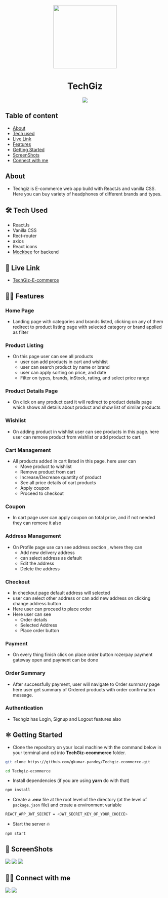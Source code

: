 <p align="center" >
<img src="https://res.cloudinary.com/dlykup1dh/image/upload/v1690015711/TechGiz/techgiz-logo.png" width="200px"   >
</p>

<div align="center" >
<h1>TechGiz</h1>
</div>

<div align="center"  >
  <img src="https://res.cloudinary.com/dlykup1dh/image/upload/v1690013228/Project%20Gif/Techgiz_big2ck.gif" >
</div>

## Table of content

- [About](#about)
- [Tech used](#🛠️-tech-used)
- [Live Link](#🚀-live-link)
- [Features](#🧑‍💻-features)
- [Getting Started](#⚛️-getting-started)
- [ScreenShots](#📸-screenshots)
- [Connect with me](#🧑‍💻-connect-with-me)

## About

- Techgiz is E-commerce web app build with ReactJs and vanilla CSS. Here you can buy variety of headphones of different brands and types.

## 🛠️ Tech Used

- ReactJs
- Vanilla CSS
- Rect-router
- axios
- React icons
- [Mockbee](https://mockbee.netlify.app/) for backend

## 🚀 Live Link

- [TechGiz-E-commerce](https://techgiz-ecommerce.vercel.app/)

## 🧑‍💻 Features

### Home Page

- Landing page with categories and brands listed, clicking on any of them redirect to product listing page with selected category or brand applied as filter

### Product Listing

- On this page user can see all products
  - user can add products in cart and wishlist
  - user can search product by name or brand
  - user can apply sorting on price, and date
  - Filter on types, brands, inStock, rating, and select price range

### Product Details Page

- On click on any product card it will redirect to product details page which shows all details about product and show list of similar products

### Wishlist

- On adding product in wishlist user can see products in this page. here user can remove product from wishlist or add product to cart.

### Cart Management

- All products added in cart listed in this page. here user can
  - Move product to wishlist
  - Remove product from cart
  - Increase/Decrease quantity of product
  - See all price details of cart products
  - Apply coupon
  - Proceed to checkout

### Coupon

- In cart page user can apply coupon on total price, and if not needed they can remove it also

### Address Management

- On Profile page use can see address section , where they can
  - Add new delivery address
  - can select address as default
  - Edit the address
  - Delete the address

### Checkout

- In checkout page default address will selected
- user can select other address or can add new address on clicking change address button
- Here user can proceed to place order
- Here user can see
  - Order details
  - Selected Address
  - Place order button

### Payment

- On every thing finish click on place order button rozerpay payment gateway open and payment can be done

### Order Summary

- After successfully payment, user will navigate to Order summary page here user get summary of Ordered products with order confirmation message.

### Authentication

- Techgiz has Login, Signup and Logout features also

## ⚛️ Getting Started

- Clone the repository on your local machine with the command below in your terminal and cd into **TechGiz-ecommerce** folder.

```sh
git clone https://github.com/gkumar-pandey/Techgiz-ecommerce.git

cd Techgiz-ecommerce
```

- Install dependencies (if you are using **yarn** do with that)

```sh
npm install
```

- Create a **.env** file at the root level of the directory (at the level of `package.json` file) and create a environment variable

```sh
REACT_APP_JWT_SECRET = <JWT_SECRET_KEY_OF_YOUR_CHOICE>
```

- Start the server 🔥

```sh
npm start
```

## 📸 ScreenShots

<img src="https://res.cloudinary.com/dlykup1dh/image/upload/v1690013813/Project-ScreenShorts/TechGiz/TechGiz-Home_hmbwji.png" >
<img src="https://res.cloudinary.com/dlykup1dh/image/upload/v1690013842/Project-ScreenShorts/TechGiz/TechGiz-Products_bq8twq.png" >
<img src="https://res.cloudinary.com/dlykup1dh/image/upload/v1690013854/Project-ScreenShorts/TechGiz/TechGiz-Cart_audb1i.png" >

## 🧑‍💻 Connect with me

<a href="https://twitter.com/gautamkp078"><img src="https://img.shields.io/badge/Twitter-1DA1F2?style=for-the-badge&logo=twitter&logoColor=white"/></a>
<a href="https://www.linkedin.com/in/gkpandey"><img src="https://img.shields.io/badge/LinkedIn-0077B5?style=for-the-badge&logo=linkedin&logoColor=white"/></a>
